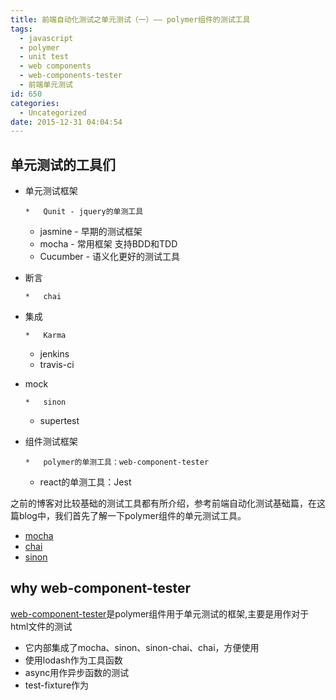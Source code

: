 ```yaml
---
title: 前端自动化测试之单元测试（一）—— polymer组件的测试工具
tags:
  - javascript
  - polymer
  - unit test
  - web components
  - web-components-tester
  - 前端单元测试
id: 650
categories:
  - Uncategorized
date: 2015-12-31 04:04:54
---
```


## 单元测试的工具们

*   单元测试框架

        *   Qunit - jquery的单测工具
    *   jasmine - 早期的测试框架
    *   mocha - 常用框架 支持BDD和TDD
    *   Cucumber - 语义化更好的测试工具
*   断言

        *   chai
*   集成

        *   Karma
    *   jenkins
    *   travis-ci
*   mock

        *   sinon
    *   supertest
*   组件测试框架

        *   polymer的单测工具：web-component-tester
    *   react的单测工具：Jest

之前的博客对比较基础的测试工具都有所介绍，参考前端自动化测试基础篇，在这篇blog中，我们首先了解一下polymer组件的单元测试工具。
- [mocha](http://dj1211.com/?p=581)
- [chai](http://dj1211.com/?p=613)
- [sinon](http://dj1211.com/?p=640)

## why web-component-tester

[web-component-tester](https://github.com/Polymer/web-component-tester)是polymer组件用于单元测试的框架,主要是用作对于html文件的测试
- 它内部集成了mocha、sinon、sinon-chai、chai，方便使用
- 使用lodash作为工具函数
- async用作异步函数的测试
- test-fixture作为<template>模板的测试
- accessibility-developer-tools将测试结果输出到命令行中。
- 在server端wct内置selenium-standalone，在客户端使用wd.js操作服务器进行测试

## API方法

### 基本API

*   WCT.loadSuites可以将
*   suite类似describe将测试进行归类
*   test类似it进行具体的测试
*   assert用于进行断言，断言同chai的assert的断言规则

    suite('AwesomeLib', function() {
      test('is awesome', function() {
        assert.isTrue(AwesomeLib.awesome);//TDD模式
      });
    });
    `</pre>

    ### 特殊的方法

*   text-fixture 用来在测试过程中操作template中的dom元素，用法是在<template>外部用<test-fixture>包裹起来。然后就可以通过
    fixture获取元素，按照dom进行操作。

    <pre>`&lt;test-fixture id="simple"&gt;
      &lt;template&gt;
        &lt;div&gt;&lt;/div&gt;
      &lt;/template&gt;
    &lt;/test-fixture&gt;
    &lt;script&gt;
      suite('classList', function() {
        var div;
        setup(function() {
          div = fixture('simple');
        })
        test('foo', function() {
          div.classList.add('foo');
          assertSomethingOrOther(div);
        });
      });
    &lt;/script&gt;
    `</pre>

    ### 关于template binding异步的测试

    异步测试在javascript的世界中可谓最常见，对于polymer组件来说，数据驱动模板刷新很重要，
    模板数据的刷新会调用Polymer.dom.flush, 它是个异步的过程，对此 web-components-tester 专门提供
    flush函数处理此类异步。

    <pre>`suite('with two selected items', function() {
      // Clean up after ourselves.
      teardown(function(done) {
        s.clearSelection();
        s.multi = false;
        // Wait for observers to resolve before moving on to more tests.
        flush(done);
      });

      test('multi selects by index', function(done) {
        s.multi = true;
        //数据变化
        s.selected = [0, 2];
        flush(function() {
          //模板刷新
          assert.equal(s.selectedIndex, [0, 2]);
          assert(s.children[0].classList.contains('core-selected'));
          assert(!s.children[1].classList.contains('core-selected'));
          assert(s.children[2].classList.contains('core-selected'));
          done();
        });
      });

    });
    `</pre>

    ## google map component测试实例

*   代码参考，[f2e test](https://github.com/zhangmeng712/f2e-testing/tree/master/un-tests/tests/polymer/test)
*   1、安装 web-components-tester： npm install -g web-component-tester
*   2 建立test文件夹（默认地址）

        *   2.1 index.html
    *   2.2 google-map-marker.html
    *   2.3 marker.js

    <pre>`
    suite('markers default', function () {
        var map;
        setup(function () {
            map = document.querySelector('#map');
        });

        test('markers are initialized', function () {
            var markerEl = Polymer.dom(map).querySelector('google-map-marker');
            assert.isUndefined(markerEl.marker);
            assert.isUndefined(markerEl.map);
            assert.isNull(markerEl.info);
            assert.equal(markerEl.latitude, 37.779);
            assert.equal(markerEl.longitude, -122.3892);
        });

        test('markers are added to map', function () {
            map.addEventListener('google-map-ready', function () {
                var mapMarkerEl = Polymer.dom(map).querySelector('google-map-marker');
                var firstMarker = map.markers[0];
                expect(firstMarker).to.deep.equal(mapMarkerEl);
                assert.equal(map.markers.length, 3);
            });
        });

        test('markers position can be updated', function (done) {
            map.addEventListener('google-map-ready', function (e) {
                var markerEl = Polymer.dom(map).querySelector('google-map-marker');
                markerEl.latitude = 37.79493;
                markerEl.longitude = -122.41942;
                markerEl.zIndex = 1;
                assert.equal(markerEl.map, map.map, "marker's map is not the google-map's");
                //重新渲染 异步过程
                Polymer.dom.flush();
                async.nextTick(function () {
                    var marker = markerEl.marker;
                    assert.equal(marker.getPosition().lat(), markerEl.latitude);
                    assert.equal(marker.getPosition().lng(), markerEl.longitude);
                    assert.equal(marker.getZIndex(), markerEl.zIndex);
                    done();
                });
            });
        });
    });
    `</pre>

*   3 运行测试脚本 wct 即可。
    ![](https://img.alicdn.com/tps/TB1lCyvLpXXXXcwXpXXXXXXXXXX-1335-558.jpg)
    ![](https://img.alicdn.com/tps/TB1iSqbLpXXXXa0aXXXXXXXXXXX-991-247.jpg)

    ## wct运行机制

    代码：[runner](https://github.com/Polymer/web-component-tester/tree/master/runner)
    - 建立webserver，模板参见[index.html](https://github.com/Polymer/web-component-tester/blob/master/data/index.html)
    - 读取wct.conf.json配置
    - 内置selenium server 通过wd.js建立连接打开浏览器进行测试
    - 并将结果通过socketIO返回显示在命令行
    - 测试框架核心：browser.js， [源码](https://github.com/Polymer/web-component-tester/tree/master/browser)内置chai mocha sinon socket等以及polymer测试的辅助函数

    ## 辅助工具

    在测试中少不了点击事件的模拟，wct这个工具不具有这个功能，但是可以使用polymer的工具组件[iron-test-helpers](https://github.com/PolymerElements/iron-test-helpers)
    它内置了MockInteraction可以实现各个事件的模拟，只需import iron-test-helpers.html 即可。使用方法如下：

    <pre>`test('can be triggered with space', function(done) {
      button.addEventListener('keydown', function() {
        done();
      });
      MockInteractions.pressSpace(button);
    });

    test('can be clicked', function(done) {
      button.addEventListener('click', function() {
        done();
      });
      MockInteractions.tap(button);
    });
    
